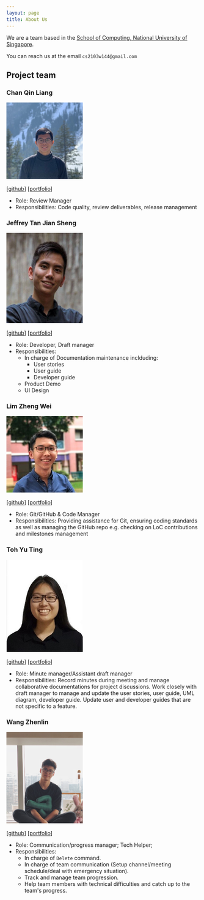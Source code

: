 ```yaml
---
layout: page
title: About Us
---
```


We are a team based in the [School of Computing, National University of Singapore](http://www.comp.nus.edu.sg).

You can reach us at the email `cs2103w144@gmail.com`

## Project team

### Chan Qin Liang

<img src="images/qlchan24.png" width="200px">

[[github](https://github.com/qlchan24)]
[[portfolio](team/qlchan24.md)]

* Role: Review Manager
* Responsibilities: Code quality, review deliverables, release management

### Jeffrey Tan Jian Sheng

<img src="images/jeffreytjs.png" width="200px">

[[github](http://github.com/jeffreytjs)]
[[portfolio](team/jeffreytjs.md)]

* Role: Developer, Draft manager
* Responsibilities:
    * In charge of Documentation maintenance inclduding:
      * User stories
      * User guide
      * Developer guide
    * Product Demo
    * UI Design

### Lim Zheng Wei

<img src="images/zhengweii.png" width="200px">

[[github](http://github.com/zhengweii)] [[portfolio](team/zhengwei.md)]

* Role: Git/GitHub & Code Manager
* Responsibilities: Providing assistance for Git,
ensuring coding standards as well as managing the GitHub repo e.g.
checking on LoC contributions and milestones management

### Toh Yu Ting

<img src="images/tohyuting.png" width="200px">

[[github](https://github.com/tohyuting)]
[[portfolio](team/yuTing.md)]

* Role: Minute manager/Assistant draft manager
* Responsibilities: Record minutes during meeting and manage collaborative documentations for project discussions.
  Work closely with draft manager to manage and update the user stories, user guide, UML diagram, developer guide.
  Update user and developer guides that are not specific to a feature.

### Wang Zhenlin

<img src="images/criss-wang.png" width="200px">

[[github](http://github.com/Criss-Wang)]
[[portfolio](team/criss-wang.md)]

* Role: Communication/progress manager; Tech Helper;
* Responsibilities:
    * In charge of `Delete` command.
    * In charge of team communication (Setup channel/meeting schedule/deal with emergency situation).
    * Track and manage team progression.
    * Help team members with technical difficulties and catch up to the team's progress.
